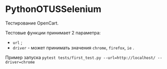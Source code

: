 # PythonOTUSSelenium
Тестирование OpenCart.


Тестовые функции принимает 2 параметра:

- `url` ;
- `driver` - может принимать значения `chrome`, `firefox`, `ie` .

Пример запуска `pytest tests/first_test.py --url=http://localhost/ --driver=chrome`
